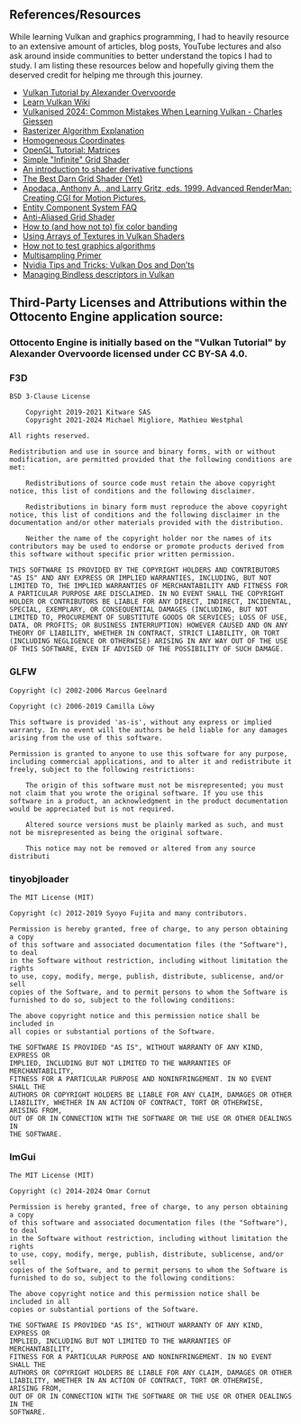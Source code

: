 ﻿## References/Resources
While learning Vulkan and graphics programming, I had to heavily resource to an extensive amount of articles, blog posts, YouTube lectures
and also ask around inside communities to better understand the topics I had to study. I am listing these resources below and hopefully
giving them the deserved credit for helping me through this journey. 

- [Vulkan Tutorial by Alexander Overvoorde](https://vulkan-tutorial.com/)
- [Learn Vulkan Wiki](https://github.com/PAMinerva/LearnVulkan/wiki/01.B-Hello-Triangle)
- [Vulkanised 2024: Common Mistakes When Learning Vulkan - Charles Giessen](https://www.youtube.com/watch?v=0OqJtPnkfC8)
- [Rasterizer Algorithm Explanation](https://www.youtube.com/watch?v=t7Ztio8cwqM)
- [Homogeneous Coordinates](https://en.wikipedia.org/wiki/Homogeneous_coordinates)
- [OpenGL Tutorial: Matrices](https://www.opengl-tutorial.org/beginners-tutorials/tutorial-3-matrices/)
- [Simple "Infinite" Grid Shader](https://dev.to/javiersalcedopuyo/simple-infinite-grid-shader-5fah)
- [An introduction to shader derivative functions](https://www.aclockworkberry.com/shader-derivative-functions/)
- [The Best Darn Grid Shader (Yet)](https://bgolus.medium.com/the-best-darn-grid-shader-yet-727f9278b9d8#1d80)
- [Apodaca, Anthony A., and Larry Gritz, eds. 1999. Advanced RenderMan: Creating CGI for Motion Pictures.](https://books.google.com.br/books?id=6_4VaJiOx7EC&q=Pulsetrain&redir_esc=y#v=onepage&q&f=false)
- [Entity Component System FAQ](https://github.com/SanderMertens/ecs-faq)
- [Anti-Aliased Grid Shader](https://madebyevan.com/shaders/grid/)
- [How to (and how not to) fix color banding](https://blog.frost.kiwi/GLSL-noise-and-radial-gradient/)
- [Using Arrays of Textures in Vulkan Shaders](https://kylehalladay.com/blog/tutorial/vulkan/2018/01/28/Textue-Arrays-Vulkan.html)
- [How not to test graphics algorithms](https://bartwronski.com/2019/08/14/how-not-to-test-graphics-algorithms/)
- [Multisampling Primer](https://www.rastergrid.com/blog/gpu-tech/2021/10/multisampling-primer/)
- [Nvidia Tips and Tricks: Vulkan Dos and Don’ts](https://developer.nvidia.com/blog/vulkan-dos-donts/)
- [Managing Bindless descriptors in Vulkan](https://dev.to/gasim/implementing-bindless-design-in-vulkan-34no)

## Third-Party Licenses and Attributions within the Ottocento Engine application source:

### Ottocento Engine is initially based on the "Vulkan Tutorial" by Alexander Overvoorde licensed under CC BY-SA 4.0.

### F3D
```
BSD 3-Clause License

    Copyright 2019-2021 Kitware SAS
    Copyright 2021-2024 Michael Migliore, Mathieu Westphal

All rights reserved.

Redistribution and use in source and binary forms, with or without modification, are permitted provided that the following conditions are met:

    Redistributions of source code must retain the above copyright notice, this list of conditions and the following disclaimer.

    Redistributions in binary form must reproduce the above copyright notice, this list of conditions and the following disclaimer in the documentation and/or other materials provided with the distribution.

    Neither the name of the copyright holder nor the names of its contributors may be used to endorse or promote products derived from this software without specific prior written permission.

THIS SOFTWARE IS PROVIDED BY THE COPYRIGHT HOLDERS AND CONTRIBUTORS "AS IS" AND ANY EXPRESS OR IMPLIED WARRANTIES, INCLUDING, BUT NOT LIMITED TO, THE IMPLIED WARRANTIES OF MERCHANTABILITY AND FITNESS FOR A PARTICULAR PURPOSE ARE DISCLAIMED. IN NO EVENT SHALL THE COPYRIGHT HOLDER OR CONTRIBUTORS BE LIABLE FOR ANY DIRECT, INDIRECT, INCIDENTAL, SPECIAL, EXEMPLARY, OR CONSEQUENTIAL DAMAGES (INCLUDING, BUT NOT LIMITED TO, PROCUREMENT OF SUBSTITUTE GOODS OR SERVICES; LOSS OF USE, DATA, OR PROFITS; OR BUSINESS INTERRUPTION) HOWEVER CAUSED AND ON ANY THEORY OF LIABILITY, WHETHER IN CONTRACT, STRICT LIABILITY, OR TORT (INCLUDING NEGLIGENCE OR OTHERWISE) ARISING IN ANY WAY OUT OF THE USE OF THIS SOFTWARE, EVEN IF ADVISED OF THE POSSIBILITY OF SUCH DAMAGE.

```

### GLFW
```
Copyright (c) 2002-2006 Marcus Geelnard

Copyright (c) 2006-2019 Camilla Löwy

This software is provided 'as-is', without any express or implied warranty. In no event will the authors be held liable for any damages arising from the use of this software.

Permission is granted to anyone to use this software for any purpose, including commercial applications, and to alter it and redistribute it freely, subject to the following restrictions:

    The origin of this software must not be misrepresented; you must not claim that you wrote the original software. If you use this software in a product, an acknowledgment in the product documentation would be appreciated but is not required.

    Altered source versions must be plainly marked as such, and must not be misrepresented as being the original software.

    This notice may not be removed or altered from any source distributi
```

### tinyobjloader
```
The MIT License (MIT)

Copyright (c) 2012-2019 Syoyo Fujita and many contributors.

Permission is hereby granted, free of charge, to any person obtaining a copy
of this software and associated documentation files (the "Software"), to deal
in the Software without restriction, including without limitation the rights
to use, copy, modify, merge, publish, distribute, sublicense, and/or sell
copies of the Software, and to permit persons to whom the Software is
furnished to do so, subject to the following conditions:

The above copyright notice and this permission notice shall be included in
all copies or substantial portions of the Software.

THE SOFTWARE IS PROVIDED "AS IS", WITHOUT WARRANTY OF ANY KIND, EXPRESS OR
IMPLIED, INCLUDING BUT NOT LIMITED TO THE WARRANTIES OF MERCHANTABILITY,
FITNESS FOR A PARTICULAR PURPOSE AND NONINFRINGEMENT. IN NO EVENT SHALL THE
AUTHORS OR COPYRIGHT HOLDERS BE LIABLE FOR ANY CLAIM, DAMAGES OR OTHER
LIABILITY, WHETHER IN AN ACTION OF CONTRACT, TORT OR OTHERWISE, ARISING FROM,
OUT OF OR IN CONNECTION WITH THE SOFTWARE OR THE USE OR OTHER DEALINGS IN
THE SOFTWARE.
```

### ImGui
```
The MIT License (MIT)

Copyright (c) 2014-2024 Omar Cornut

Permission is hereby granted, free of charge, to any person obtaining a copy
of this software and associated documentation files (the "Software"), to deal
in the Software without restriction, including without limitation the rights
to use, copy, modify, merge, publish, distribute, sublicense, and/or sell
copies of the Software, and to permit persons to whom the Software is
furnished to do so, subject to the following conditions:

The above copyright notice and this permission notice shall be included in all
copies or substantial portions of the Software.

THE SOFTWARE IS PROVIDED "AS IS", WITHOUT WARRANTY OF ANY KIND, EXPRESS OR
IMPLIED, INCLUDING BUT NOT LIMITED TO THE WARRANTIES OF MERCHANTABILITY,
FITNESS FOR A PARTICULAR PURPOSE AND NONINFRINGEMENT. IN NO EVENT SHALL THE
AUTHORS OR COPYRIGHT HOLDERS BE LIABLE FOR ANY CLAIM, DAMAGES OR OTHER
LIABILITY, WHETHER IN AN ACTION OF CONTRACT, TORT OR OTHERWISE, ARISING FROM,
OUT OF OR IN CONNECTION WITH THE SOFTWARE OR THE USE OR OTHER DEALINGS IN THE
SOFTWARE.
```
